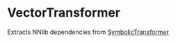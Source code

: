 # VectorTransformer

Extracts NNlib dependencies from [SymbolicTransformer](https://github.com/prior-technology/SymbolicTransformer/)


